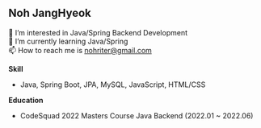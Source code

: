## Noh JangHyeok

👀 I’m interested in Java/Spring Backend Development  
🌱 I’m currently learning Java/Spring  
📫 How to reach me is nohriter@gmail.com  

**Skill**  
- Java, Spring Boot, JPA, MySQL, JavaScript, HTML/CSS

**Education**  
- CodeSquad 2022 Masters Course Java Backend (2022.01 ~ 2022.06)

